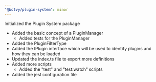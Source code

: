 ```yaml
---
'@botvy/plugin-system': minor
---
```


Initialized the Plugin System package

-   Added the basic concept of a PluginManager
    -   Added tests for the PluginManager
-   Added the PluginFilterType
-   Added the IPlugin interface which will be used to identify plugins and how they can be loaded
-   Updated the index.ts file to export more definitions
-   Added more scripts
    -   Added the "test" and "test:watch" scripts
-   Added the jest configuration file
